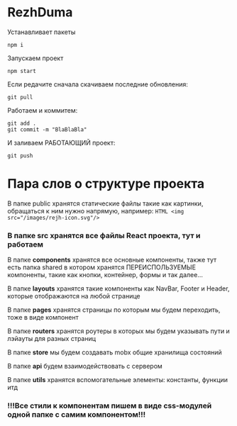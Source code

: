 # RezhDuma

Устанавливает пакеты

    npm i

Запускаем проект

    npm start

Если редачите сначала скачиваем последние обновления:

    git pull

Работаем и коммитем:

    git add .
    git commit -m "BlaBlaBla"

И заливаем РАБОТАЮЩИЙ проект:

    git push


# Пара слов о структуре проекта

В папке public хранятся статические файлы такие как картинки, обращаться к ним нужно напрямую, например: 
`HTML <img src="/images/rejh-icon.svg"/>`

### В папке src хранятся все файлы React проекта, тут и работаем

В папке <b>components</b> хранятся все основные компоненты, также тут есть папка shared в котором хранятся ПЕРЕИСПОЛЬЗУЕМЫЕ компоненты, такие как кнопки, контейнер, формы и так далее...

В папке <b>layouts</b> хранятся такие компоненты как NavBar, Footer и Header, которые отображаются на любой странице

В папке <b>pages</b> хранятся страницы по которым мы будем переходить, тоже в виде компонент

В папке <b>routers</b> хранятся роутеры в которых мы будем указывать пути и лэйауты для разных страниц

В папке <b>store</b> мы будем создавать mobx общие хранилища состояний

В папке <b>api</b> будем взаимодействовать с сервером

В папке <b>utils</b> хранятся вспомогательные элементы: константы, функции итд

### !!!Все стили к компонентам пишем в виде css-модулей одной папке с самим компонентом!!!

